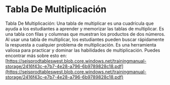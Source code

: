 # Tabla De Multiplicación
Tabla De Multiplicación: Una tabla de multiplicar es una cuadrícula que ayuda a los estudiantes a aprender y memorizar las tablas de multiplicar. Es una tabla con filas y columnas que muestran los productos de dos números. Al usar una tabla de multiplicar, los estudiantes pueden buscar rápidamente la respuesta a cualquier problema de multiplicación. Es una herramienta valiosa para practicar y dominar las habilidades de multiplicación.
Puedes encontrar más sobre esto en: [https://seisprodtableswest.blob.core.windows.net/trainingmanual-storage/2416f43c-e7b7-4e28-a796-6b9789828c18.pdf](https://seisprodtableswest.blob.core.windows.net/trainingmanual-storage/2416f43c-e7b7-4e28-a796-6b9789828c18.pdf)